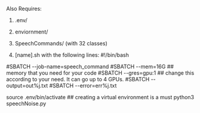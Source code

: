Also Requires:

1) .env/
2) enviornment/
3) SpeechCommands/ (with 32 classes)
   

4) [name].sh with the following lines:
#!/bin/bash
 
#SBATCH --job-name=speech_command
#SBATCH --mem=16G ## memory that you need for your code
#SBATCH --gres=gpu:1 ## change this according to your need. It can go up to 4 GPUs.
#SBATCH --output=out%j.txt
#SBATCH --error=err%j.txt
 
source .env/bin/activate ## creating a virtual environment is a must
python3 speechNoise.py
